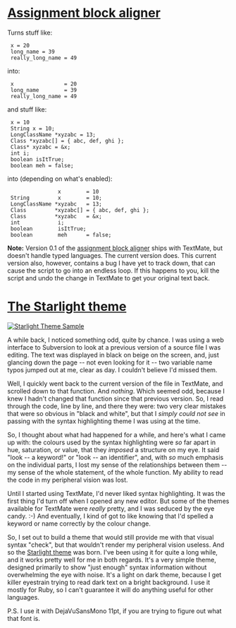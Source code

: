 # [Assignment block aligner](https://github.com/cpoirier/tools/blob/master/textmate/assignment-aligner.rb)

Turns stuff like:

     x = 20
     long_name = 39
     really_long_name = 49

into:

     x                = 20
     long_name        = 39
     really_long_name = 49
     

and stuff like:

     x = 10
     String x = 10;
     LongClassName *xyzabc = 13;
     Class *xyzabc[] = { abc, def, ghi };
     Class* xyzabc = &x;
     int i;
     boolean isItTrue;
     boolean meh = false;
 
into (depending on what's enabled):

                    x        = 10
     String         x        = 10;
     LongClassName *xyzabc   = 13;
     Class         *xyzabc[] = { abc, def, ghi };
     Class         *xyzabc   = &x;
     int            i;
     boolean        isItTrue;
     boolean        meh      = false;


**Note:** Version 0.1 of the [assignment block aligner](assignment-aligner.rb) ships with TextMate, but doesn't handle typed languages. The current version does. This current version also, however, contains a bug I have yet to track down, that can cause the script to go into an endless loop. If this happens to you, kill the script and undo the change in TextMate to get your original text back.



# [The Starlight theme](https://github.com/cpoirier/tools/blob/master/textmate/Starlight.tmTheme)

<a href='https://raw.github.com/cpoirier/tools/master/textmate/Starlight.tmTheme' title='Starlight Theme'><img src='https://github.com/cpoirier/tools/raw/master/textmate/starlight-theme-sample.jpg' alt='Starlight Theme Sample' /></a>

A while back, I noticed something odd, quite by chance.  I was using a web interface to Subversion to look at a previous version of a source file I was editing.  The text was displayed in black on beige on the screen, and, just glancing down the page -- not even looking for it -- two variable name typos jumped out at me, clear as day.  I couldn't believe I'd missed them.

Well, I quickly went back to the current version of the file in TextMate, and scrolled down to that function.  And *nothing*.  Which seemed odd, because I knew I hadn't changed that function since that previous version.  So, I read through the code, line by line, and there they were: two very clear mistakes that were so obvious in "black and white", but that I *simply could not see* in passing with the syntax highlighting theme I was using at the time.

So, I thought about what had happened for a while, and here's what I came up with: the colours used by the syntax highlighting were *so* far apart in hue, saturation, or value, that they *imposed* a structure on my eye.  It said "look -- a keyword!" or "look -- an identifier", and, with *so* much emphasis on the individual parts, I lost my sense of the relationships between them -- my sense of the whole statement, of the whole function.  My ability to read the code in my peripheral vision was lost.

Until I started using TextMate, I'd never liked syntax highlighting.  It was the first thing I'd turn off when I opened any new editor.  But some of the themes available for TextMate were *really* pretty, and I was seduced by the eye candy.  :-)  And eventually, I kind of got to like knowing that I'd spelled a keyword or name correctly by the colour change.  

So, I set out to build a theme that would still provide me with that visual syntax "check", but that wouldn't render my peripheral vision useless.  And so the [Starlight theme](https://raw.github.com/cpoirier/tools/master/textmate/Starlight.tmTheme) was born.  I've been using it for quite a long while, and it works pretty well for me in both regards.  It's a very simple theme, designed primarily to show "just enough" syntax information without overwhelming the eye with noise.  It's a light on dark theme, because I get killer eyestrain trying to read dark text on a bright background.  I use it mostly for Ruby, so I can't guarantee it will do anything useful for other languages.

P.S. I use it with DejaVuSansMono 11pt, if you are trying to figure out what that font is.




